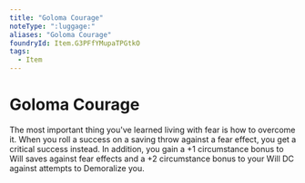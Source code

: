 ```yaml
---
title: "Goloma Courage"
noteType: ":luggage:"
aliases: "Goloma Courage"
foundryId: Item.G3PFfYMupaTPGtkO
tags:
  - Item
---
```


# Goloma Courage

The most important thing you've learned living with fear is how to overcome it. When you roll a success on a saving throw against a fear effect, you get a critical success instead. In addition, you gain a +1 circumstance bonus to Will saves against fear effects and a +2 circumstance bonus to your Will DC against attempts to Demoralize you.
